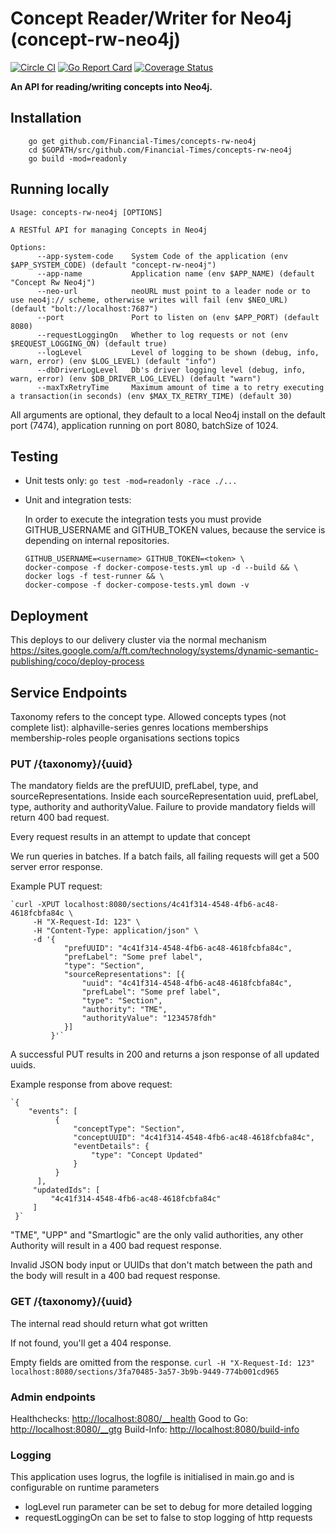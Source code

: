 # Concept Reader/Writer for Neo4j (concept-rw-neo4j) 

[![Circle CI](https://circleci.com/gh/Financial-Times/concepts-rw-neo4j.svg?style=shield)](https://circleci.com/gh/Financial-Times/concepts-rw-neo4j)
[![Go Report Card](https://goreportcard.com/badge/github.com/Financial-Times/concepts-rw-neo4j)](https://goreportcard.com/report/github.com/Financial-Times/concepts-rw-neo4j)
[![Coverage Status](https://coveralls.io/repos/github/Financial-Times/concepts-rw-neo4j/badge.svg)](https://coveralls.io/github/Financial-Times/concepts-rw-neo4j)

__An API for reading/writing concepts into Neo4j.__ 

## Installation

        go get github.com/Financial-Times/concepts-rw-neo4j
        cd $GOPATH/src/github.com/Financial-Times/concepts-rw-neo4j
        go build -mod=readonly

## Running locally

```
Usage: concepts-rw-neo4j [OPTIONS]

A RESTful API for managing Concepts in Neo4j

Options:
      --app-system-code    System Code of the application (env $APP_SYSTEM_CODE) (default "concept-rw-neo4j")
      --app-name           Application name (env $APP_NAME) (default "Concept Rw Neo4j")
      --neo-url            neoURL must point to a leader node or to use neo4j:// scheme, otherwise writes will fail (env $NEO_URL) (default "bolt://localhost:7687")
      --port               Port to listen on (env $APP_PORT) (default 8080)
      --requestLoggingOn   Whether to log requests or not (env $REQUEST_LOGGING_ON) (default true)
      --logLevel           Level of logging to be shown (debug, info, warn, error) (env $LOG_LEVEL) (default "info")
      --dbDriverLogLevel   Db's driver logging level (debug, info, warn, error) (env $DB_DRIVER_LOG_LEVEL) (default "warn")
      --maxTxRetryTime     Maximum amount of time a to retry executing a transaction(in seconds) (env $MAX_TX_RETRY_TIME) (default 30)
```

All arguments are optional, they default to a local Neo4j install on the default port (7474), application running on port 8080, batchSize of 1024.

## Testing

* Unit tests only: `go test -mod=readonly -race ./...`
* Unit and integration tests: 

    In order to execute the integration tests you must provide GITHUB_USERNAME and GITHUB_TOKEN values, because the service is depending on internal repositories.
    ```
    GITHUB_USERNAME=<username> GITHUB_TOKEN=<token> \
    docker-compose -f docker-compose-tests.yml up -d --build && \
    docker logs -f test-runner && \
    docker-compose -f docker-compose-tests.yml down -v
    ```

## Deployment

This deploys to our delivery cluster via the normal mechanism https://sites.google.com/a/ft.com/technology/systems/dynamic-semantic-publishing/coco/deploy-process

## Service Endpoints

Taxonomy refers to the concept type. Allowed concepts types (not complete list):
	alphaville-series
	genres
	locations
	memberships
	membership-roles
	people
	organisations
	sections
	topics

### PUT /{taxonomy}/{uuid}

The mandatory fields are the prefUUID, prefLabel, type, and sourceRepresentations. Inside each sourceRepresentation uuid, prefLabel, type, authority and authorityValue. 
Failure to provide mandatory fields will return 400 bad request.

Every request results in an attempt to update that concept

We run queries in batches. If a batch fails, all failing requests will get a 500 server error response.

Example PUT request:

    `curl -XPUT localhost:8080/sections/4c41f314-4548-4fb6-ac48-4618fcbfa84c \
         -H "X-Request-Id: 123" \
         -H "Content-Type: application/json" \
         -d '{
             	"prefUUID": "4c41f314-4548-4fb6-ac48-4618fcbfa84c",
             	"prefLabel": "Some pref label",
             	"type": "Section",
             	"sourceRepresentations": [{
             		"uuid": "4c41f314-4548-4fb6-ac48-4618fcbfa84c",
             		"prefLabel": "Some pref label",
             		"type": "Section",
             		"authority": "TME",
             		"authorityValue": "1234578fdh"
             	}]
             }'`

A successful PUT results in 200 and returns a json response of all updated uuids.

Example response from above request:

    `{
        "events": [
              {
                  "conceptType": "Section",
                  "conceptUUID": "4c41f314-4548-4fb6-ac48-4618fcbfa84c",
                  "eventDetails": {
                      "type": "Concept Updated"
                  }
              }
          ],
         "updatedIds": [
             "4c41f314-4548-4fb6-ac48-4618fcbfa84c"
         ]
     }`

"TME", "UPP" and "Smartlogic" are the only valid authorities, any other Authority will result in a 400 bad request response.

Invalid JSON body input or UUIDs that don't match between the path and the body will result in a 400 bad request response.

### GET /{taxonomy}/{uuid}
The internal read should return what got written 

If not found, you'll get a 404 response.

Empty fields are omitted from the response.
`curl -H "X-Request-Id: 123" localhost:8080/sections/3fa70485-3a57-3b9b-9449-774b001cd965`

### Admin endpoints
Healthchecks: [http://localhost:8080/__health](http://localhost:8080/__health)
Good to Go: [http://localhost:8080/__gtg](http://localhost:8080/__gtg)
Build-Info: [http://localhost:8080/build-info](http://localhost:8080/build-info)

### Logging
This application uses logrus, the logfile is initialised in main.go and is configurable on runtime parameters

- logLevel run parameter can be set to debug for more detailed logging
- requestLoggingOn can be set to false to stop logging of http requests

